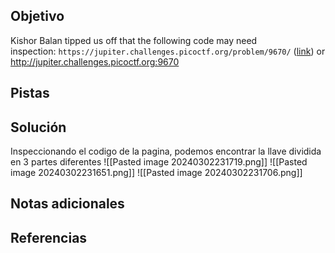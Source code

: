 ## Objetivo
Kishor Balan tipped us off that the following code may need inspection: `https://jupiter.challenges.picoctf.org/problem/9670/` ([link](https://jupiter.challenges.picoctf.org/problem/9670/)) or http://jupiter.challenges.picoctf.org:9670

## Pistas

## Solución
Inspeccionando el codigo de la pagina, podemos encontrar la llave dividida en 3 partes diferentes
![[Pasted image 20240302231719.png]]
![[Pasted image 20240302231651.png]]
![[Pasted image 20240302231706.png]]
## Notas adicionales

## Referencias